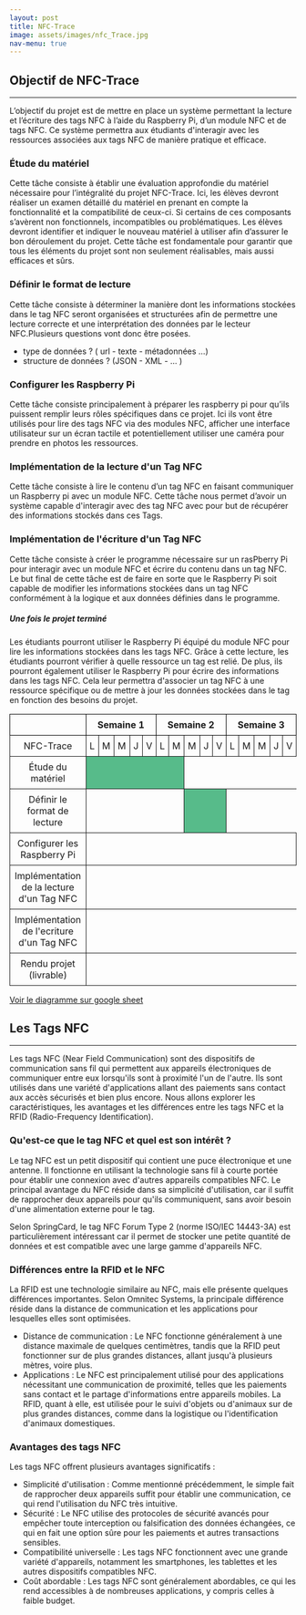 ```yaml
---
layout: post
title: NFC-Trace
image: assets/images/nfc_Trace.jpg
nav-menu: true
---
```


<h2 id="content">Objectif de NFC-Trace </h2>
<hr />
<p> L’objectif du projet est de mettre en place un système permettant la lecture et l’écriture des tags NFC à l’aide du Raspberry Pi, d’un module NFC et de tags NFC. Ce système permettra aux étudiants d'interagir avec les ressources associées aux tags NFC de manière pratique et efficace.</p>
<div class="row">
	<div class="6u 12u$(small)">
		<h3>Étude du matériel</h3>
		<p>Cette tâche consiste à établir une évaluation approfondie du matériel nécessaire pour l’intégralité du projet NFC-Trace. Ici, les élèves devront réaliser un examen détaillé du matériel en prenant en compte la fonctionnalité et la compatibilité de ceux-ci. Si certains de ces composants s’avèrent non fonctionnels, incompatibles ou problématiques. Les élèves devront identifier et indiquer le nouveau matériel à utiliser afin d’assurer le bon déroulement du projet. Cette tâche est fondamentale pour garantir que tous les éléments du projet sont non seulement réalisables, mais aussi efficaces et sûrs.
</p>
	</div>
	<div class="6u$ 12u$(small)">
		<h3>Définir le format de lecture</h3>
		<p>Cette tâche consiste à déterminer la manière dont les informations stockées dans le tag NFC seront organisées et structurées afin de permettre une lecture correcte et une interprétation des données par le lecteur NFC.Plusieurs questions vont donc être posées.</p>
            <ul>
                <li>type de données ? ( url - texte - métadonnées …)</li>
                <li>structure de données ? (JSON - XML - … )</li>
            </ul>
	</div>


  
<div class="4u 12u$(medium)">
		<h3>Configurer les Raspberry Pi</h3>
		<p>Cette tâche consiste principalement à préparer les raspberry pi pour qu’ils puissent remplir leurs rôles spécifiques dans ce projet. Ici ils vont être utilisés pour lire des tags NFC via des modules NFC, afficher une interface utilisateur sur un écran tactile et potentiellement utiliser une caméra pour prendre en photos les ressources.</p>
	</div>
	<div class="4u 12u$(medium)">
		<h3>Implémentation de la lecture d'un Tag NFC</h3>
		<p>Cette tâche consiste à lire le contenu d’un tag NFC	en faisant communiquer un Raspberry pi avec un module NFC. Cette tâche nous permet d’avoir un système capable d'interagir avec des tag NFC avec pour but de récupérer des informations stockés dans ces Tags.</p>
	</div>
	<div class="4u$ 12u$(medium)">
		<h3>Implémentation de l'écriture d'un Tag NFC</h3>
		<p>Cette tâche consiste à créer le programme nécessaire sur un rasPberry Pi pour interagir avec un module NFC et écrire du contenu dans un tag NFC. Le but final de cette tâche est de faire en sorte que le Raspberry Pi soit capable de modifier les informations stockées dans un tag NFC conformément à la logique et aux données définies dans le programme.</p>
	</div>

 <h5>Une fois le projet terminé</h5>
 <div class="box">
	<p>Les étudiants pourront utiliser le Raspberry Pi équipé du module NFC pour lire les informations stockées dans les tags NFC. Grâce à cette lecture, les étudiants pourront vérifier à quelle ressource  un tag est relié. De plus, ils pourront également utiliser le Raspberry Pi pour écrire des informations dans les tags NFC. Cela leur permettra d'associer un tag NFC à une ressource spécifique ou de mettre à jour les données stockées dans le tag en fonction des besoins du projet.</p>
</div>



<head>
    <style>
        table {
            border-collapse: collapse;
            width: 100%;
        }
        th,
        td {
            border: 1px solid black;
            padding: 8px;
            text-align: center;
        }
        td.task {
            background-color: #57BB8A;
        }
        td.day {
            padding: 6px;
        }
        td {
            border: 1px solid #1b1b1b;
        }
    </style>
</head>

<body>
    <div class="scroll">
        <table>
            <tr>
                <th></th>
                <th colspan="5" class="week">Semaine 1</th>
                <th colspan="5" class="week">Semaine 2</th>
                <th colspan="5" class="week">Semaine 3</th>
                <th colspan="5" class="week">Semaine 4</th>
                <th colspan="5" class="week">Semaine 5</th>
                <th colspan="5" class="week">Semaine 6</th>
                <th colspan="5" class="week">Semaine 7</th>
                <th colspan="5" class="week">Semaine 8</th>
                <th colspan="5" class="week">Semaine 9</th>
                <!-- Ajoutez d'autres semaines ici -->
            </tr>
            <tr>
                <td>NFC-Trace</td>
                <td class="day">L</td>
                <td class="day">M</td>
                <td class="day">M</td>
                <td class="day">J</td>
                <td class="day">V</td>
                <td class="day">L</td>
                <td class="day">M</td>
                <td class="day">M</td>
                <td class="day">J</td>
                <td class="day">V</td>
                <td class="day">L</td>
                <td class="day">M</td>
                <td class="day">M</td>
                <td class="day">J</td>
                <td class="day">V</td>
                <td class="day">L</td>
                <td class="day">M</td>
                <td class="day">M</td>
                <td class="day">J</td>
                <td class="day">V</td>
                <td class="day">L</td>
                <td class="day">M</td>
                <td class="day">M</td>
                <td class="day">J</td>
                <td class="day">V</td>
                <td class="day">L</td>
                <td class="day">M</td>
                <td class="day">M</td>
                <td class="day">J</td>
                <td class="day">V</td>
                <td class="day">L</td>
                <td class="day">M</td>
                <td class="day">M</td>
                <td class="day">J</td>
                <td class="day">V</td>
                <td class="day">L</td>
                <td class="day">M</td>
                <td class="day">M</td>
                <td class="day">J</td>
                <td class="day">V</td>
                <td class="day">L</td>
                <td class="day">M</td>
                <td class="day">M</td>
                <td class="day">J</td>
                <td class="day">V</td>
            </tr>
            <!-- Ligne pour chaque tâche -->
            <tr>
                <td>Étude du matériel</td>
                <td colspan="7" class="task"></td>
                <td colspan="40"></td>
            </tr>
            <tr>
                <td>Définir le format de lecture</td>
                <td colspan="7"></td>
                <td colspan="3" class="task"></td>
                <td colspan="40"></td>
            </tr>
            <tr>
                <td>Configurer les Raspberry Pi</td>
                <td colspan="15"></td>
                <td colspan="5" class="task"></td>
                <td colspan="40"></td>
            </tr>
            <tr>
                <td>Implémentation de la lecture d'un Tag NFC</td>
                <td colspan="20"></td>
                <td colspan="8" class="task"></td>
                <td colspan="40"></td>
            </tr>
            <tr>
                <td>Implémentation de l'ecriture d'un Tag NFC</td>
                <td colspan="28"></td>
                <td colspan="8" class="task"></td>
                <td colspan="40"></td>
            </tr>
            <tr>
                <td>Rendu projet (livrable)</td>
                <td colspan="40"></td>
                <td colspan="1" class="task"></td>
                <td colspan="40"></td>
            </tr>
        </table>
	<a href="https://docs.google.com/spreadsheets/d/1n8Yd__z0773qt-cNkLsTYXXuelVUgRiy4jZWDAqDDBY/edit#gid=674376377" target="_blank"><p>Voir le diagramme sur google sheet</p> </a>
    </div>
	<h2 id="content">Les Tags NFC </h2>
<hr />
	<p>Les tags NFC (Near Field Communication) sont des dispositifs de communication sans fil qui permettent aux appareils électroniques de communiquer entre eux lorsqu'ils sont à proximité l'un de l'autre. Ils sont utilisés dans une variété d'applications allant des paiements sans contact aux accès sécurisés et bien plus encore. Nous allons explorer les caractéristiques, les avantages et les différences entre les tags NFC et la RFID (Radio-Frequency Identification).</p>
	<div class="row">
	<div class="10u 12u$(medium)">
		<h3>Qu'est-ce que le tag NFC et quel est son intérêt ?</h3>
		<p>Le tag NFC est un petit dispositif qui contient une puce électronique et une antenne. Il fonctionne en utilisant la technologie sans fil à courte portée pour établir une connexion avec d'autres appareils compatibles NFC. Le principal avantage du NFC réside dans sa simplicité d'utilisation, car il suffit de rapprocher deux appareils pour qu'ils communiquent, sans avoir besoin d'une alimentation externe pour le tag.</p>
<p>Selon SpringCard, le tag NFC Forum Type 2 (norme ISO/IEC 14443-3A) est particulièrement intéressant car il permet de stocker une petite quantité de données et est compatible avec une large gamme d'appareils NFC.

</p>
	</div>
	<div class="10u$ 12u$(medium)">
		<h3>Différences entre la RFID et le NFC</h3>
		<p>La RFID est une technologie similaire au NFC, mais elle présente quelques différences importantes. Selon Omnitec Systems, la principale différence réside dans la distance de communication et les applications pour lesquelles elles sont optimisées.</p>
		<ul>
			<li>Distance de communication : Le NFC fonctionne généralement à une distance maximale de quelques centimètres, tandis que la RFID peut fonctionner sur de plus grandes distances, allant jusqu'à plusieurs mètres, voire plus. </li>
			<li>Applications : Le NFC est principalement utilisé pour des applications nécessitant une communication de proximité, telles que les paiements sans contact et le partage d'informations entre appareils mobiles. La RFID, quant à elle, est utilisée pour le suivi d'objets ou d'animaux sur de plus grandes distances, comme dans la logistique ou l'identification d'animaux domestiques.</li>
		</ul>
	</div>
	<div class="10u$ 12u$(medium)">
		<h3>Avantages des tags NFC</h3>
		<p>Les tags NFC offrent plusieurs avantages significatifs :</p>
		<ul>
			<li>Simplicité d'utilisation : Comme mentionné précédemment, le simple fait de rapprocher deux appareils suffit pour établir une communication, ce qui rend l'utilisation du NFC très intuitive.</li>
			<li>Sécurité : Le NFC utilise des protocoles de sécurité avancés pour empêcher toute interception ou falsification des données échangées, ce qui en fait une option sûre pour les paiements et autres transactions sensibles. 
</li>
			<li>Compatibilité universelle : Les tags NFC fonctionnent avec une grande variété d'appareils, notamment les smartphones, les tablettes et les autres dispositifs compatibles NFC. </li>
			<li>Coût abordable : Les tags NFC sont généralement abordables, ce qui les rend accessibles à de nombreuses applications, y compris celles à faible budget.</li>
		</ul>
	</div>
 </div>
</body>
